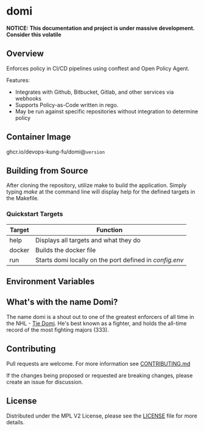 # domi

__NOTICE: This documentation and project is under massive development. Consider this volatile__

## Overview

Enforces policy in CI/CD pipelines using conftest and Open Policy Agent.

Features:

* Integrates with Github, Bitbucket, Gitlab, and other services via webhooks
* Supports Policy-as-Code written in rego.
* May be run against specific repositories without integration to determine policy

## Container Image

ghcr.io/devops-kung-fu/domi@`version`

## Building from Source

After cloning the repository, utilize make to build the application.  Simply typing _make_ at the command line will display help for the defined targets in the Makefile.

### Quickstart Targets

| Target | Function                                                |
| ------ | ------------------------------------------------------- |
| help   | Displays all targets and what they do                   |
| docker | Builds the docker file                                  |
| run    | Starts domi locally on the port defined in _config.env_ |

## Environment Variables

## What's with the name Domi?

The name domi is a shout out to one of the greatest enforcers of all time in the NHL - [Tie Domi](https://en.wikipedia.org/wiki/Tie_Domi). He's best known as a fighter, and holds the all-time record of the most fighting majors (333).

## Contributing
Pull requests are welcome. For more information see [CONTRIBUTING.md](contributing.md)

If the changes being proposed or requested are breaking changes, please create an issue for discussion.

## License
Distributed under the MPL V2 License, please see the [LICENSE](LICENSE]) file for more details.